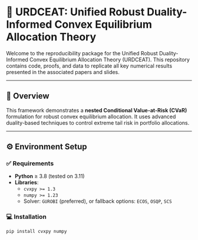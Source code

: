 # 🎯 URDCEAT: Unified Robust Duality-Informed Convex Equilibrium Allocation Theory

Welcome to the reproducibility package for the Unified Robust Duality-Informed Convex Equilibrium Allocation Theory (URDCEAT). This repository contains code, proofs, and data to replicate all key numerical results presented in the associated papers and slides.

---

## 🚀 Overview

This framework demonstrates a **nested Conditional Value-at-Risk (CVaR)** formulation for robust convex equilibrium allocation. It uses advanced duality-based techniques to control extreme tail risk in portfolio allocations.

---

## ⚙️ Environment Setup

### ✅ Requirements

- **Python** ≥ 3.8 (tested on 3.11)
- **Libraries**:
  - `cvxpy >= 1.3`
  - `numpy >= 1.23`
  - Solver: `GUROBI` (preferred), or fallback options: `ECOS`, `OSQP`, `SCS`

### 💻 Installation

```bash
pip install cvxpy numpy
